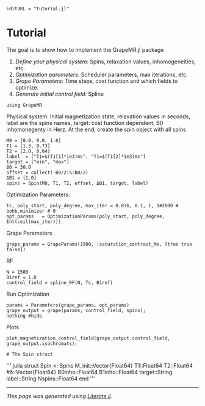```@meta
EditURL = "tutorial.jl"
```

# Tutorial
The goal is to show how to implement the GrapeMR.jl package

1. *Define your physical system:* Spins, relaxation values, inhomogeneities, etc.
2. *Optimization parameters:* Scheduler parameters, max iterations, etc.
3. *Grape Parameters:* Time steps, cost function and which fields to optimize.
4. *Generate initial control field:* Spline

````@example tutorial
using GrapeMR
````

Physical system: Initial magnetization state, relaxation values in seconds, label are the spins names,
target: cost function dependent, B0 inhomonegenty in Herz. At the end, create the spin object with all spins

````@example tutorial
M0 = [0.0, 0.0, 1.0]
T1 = [1.3, 0.73]
T2 = [2.0, 0.04]
label  = ["T1=$(T1[1]*1e3)ms", "T1=$(T1[2]*1e3)ms"]
target = ["min", "max"]
B0 = 30.0
offset = collect(-B0/2:5:B0/2)
ΔB1 = [1.0]
spins = Spin(M0, T1, T2, offset, ΔB1, target, label)
````

Optimization Parameters:

````@example tutorial
Tc, poly_start, poly_degree, max_iter = 0.836, 0.1, 1, 1#2000 #  bohb.minimizer # 0
opt_params   = OptimizationParams(poly_start, poly_degree,  Int(ceil(max_iter)))
````

Grape Parameters

````@example tutorial
grape_params = GrapeParams(1500, :saturation_contrast_Mx, [true true false])
````

RF

````@example tutorial
N = 1500
B1ref = 1.0
control_field = spline_RF(N, Tc, B1ref)
````

Run Optimization

````@example tutorial
params = Parameters(grape_params, opt_params)
grape_output = grape(params, control_field, spins);
nothing #hide
````

Plots

````@example tutorial
plot_magnetization_control_field(grape_output.control_field, grape_output.isochromats);

# The Spin struct
````

''' julia
struct Spin <: Spins
  M_init::Vector{Float64}
  T1::Float64
  T2::Float64
  #δ::Vector{Float64}
  B0inho::Float64
  B1inho::Float64
  target::String
  label::String
  Nspins::Float64
end
'''

---

*This page was generated using [Literate.jl](https://github.com/fredrikekre/Literate.jl).*

